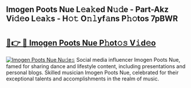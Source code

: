 ## Imogen Poots Nue L𝚎a𝚔ed N𝚞𝚍e - Part-Akz Vi𝚍𝚎o L𝚎a𝚔s - H𝚘𝚝 O𝚗𝚕yf𝚊ns P𝚑𝚘tos 7pBWR

# <h2><a href="http://kf5bmc8.oniu.top/?m=Imogen+Poots+Nue">🔗👉 🔴 Imogen Poots Nue P𝚑ot𝚘𝚜 V𝚒d𝚎o</a></h2>

[![Imogen Poots Nue Nu𝚍e𝚜](https://i.imgur.com/0qMVB7G.gif)](http://kf5bmc8.oniu.top/?m=Imogen+Poots+Nue)
Social media influencer Imogen Poots Nue, famed for sharing dance and lifestyle content, including presentations and personal blogs. Skilled musician Imogen Poots Nue, celebrated for their exceptional talents and accomplishments in the realm of music.  
